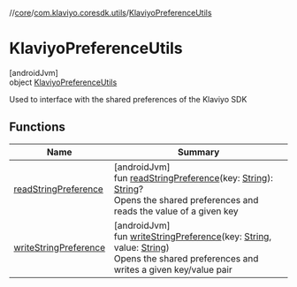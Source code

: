 //[core](../../../index.md)/[com.klaviyo.coresdk.utils](../index.md)/[KlaviyoPreferenceUtils](index.md)

# KlaviyoPreferenceUtils

[androidJvm]\
object [KlaviyoPreferenceUtils](index.md)

Used to interface with the shared preferences of the Klaviyo SDK

## Functions

| Name | Summary |
|---|---|
| [readStringPreference](read-string-preference.md) | [androidJvm]<br>fun [readStringPreference](read-string-preference.md)(key: [String](https://kotlinlang.org/api/latest/jvm/stdlib/kotlin/-string/index.html)): [String](https://kotlinlang.org/api/latest/jvm/stdlib/kotlin/-string/index.html)?<br>Opens the shared preferences and reads the value of a given key |
| [writeStringPreference](write-string-preference.md) | [androidJvm]<br>fun [writeStringPreference](write-string-preference.md)(key: [String](https://kotlinlang.org/api/latest/jvm/stdlib/kotlin/-string/index.html), value: [String](https://kotlinlang.org/api/latest/jvm/stdlib/kotlin/-string/index.html))<br>Opens the shared preferences and writes a given key/value pair |
